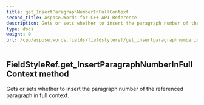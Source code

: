 ```yaml
---
title: get_InsertParagraphNumberInFullContext
second_title: Aspose.Words for C++ API Reference
description: Gets or sets whether to insert the paragraph number of the referenced paragraph in full context. 
type: docs
weight: 0
url: /cpp/aspose.words.fields/fieldstyleref/get_insertparagraphnumberinfullcontext/
---
```

## FieldStyleRef.get_InsertParagraphNumberInFullContext method


Gets or sets whether to insert the paragraph number of the referenced paragraph in full context. 

